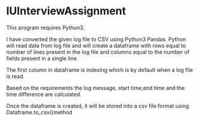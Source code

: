 # IUInterviewAssignment
This program requires Python3.

I have converted the given log file to CSV using Python3 Pandas. Python will read data from log file and will create a dataframe with rows equal to number of lines
present in the log file and columns equal to the number of fields present in a single line.

The first column in dataframe is indexing which is by default when a log file is read.

Based on the requirements the log message, start time,end time and the time difference are calculated.

Once the dataframe is created, it will be stored into a csv file format using Dataframe.to_csv()method
